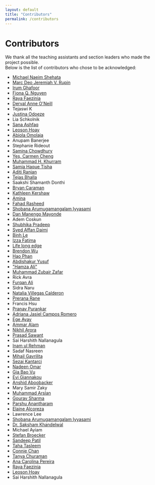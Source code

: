 ```yaml
---
layout: default
title: "Contributors"
permalink: /contributors
---
```


# Contributors

We thank all the teaching assistants and section leaders who made the project possible.  
Below is the list of contributors who chose to be acknowledged:

- [Michael Naeim Shehata](https://www.linkedin.com/in/michaelshehata/)
- [Marc Deo Jeremiah V. Rupin](https://www.linkedin.com/in/marcdeorupin)
- [Irum Ghafoor](https://www.linkedin.com/in/irum-ghafoor-12043393?utm_source=share&utm_caampaign=share_via&utm_content=profile&utm_medium=android_app)
- [Fiona Q. Nguyen](https://www.linkedin.com/in/fqn)
- [Raya Faezinia](https://www.linkedin.com/in/raya-faezinia-a99b13330)
- [Derval Anne O'Neill](https://www.linkedin.com/in/derval/)
- Tejaswi K
- [Justina Odoeze](https://github.com/Elocodes)
- Lia Schkolnik
- [Sana Ashfaq](https://www.linkedin.com/in/sana-ashfaq)
- [Leoson Hoay](https://www.linkedin.com/in/leoson-hoay/)
- [Abiola Omolaja](https://linkedin.com/in/abiola-omolaja)
- Anupam Banerjee
- Stephanie Rideout
- [Samina Chowdhury](https://www.linkedin.com/in/samina-chowdhury-57355023a/)
- [Yes, Carmen Cheng](http://linkedin.com/in/carmencheng)
- [Muhammad H. Khurram](https://muhammadkhurram.tech/)
- [Samia Haque Tisha](https://www.linkedin.com/in/samiahaquetisha/)
- [Aditi Ranjan](https://www.linkedin.com/in/aditi-ranjan-9444572b8/)
- [Tejas Bhalla](https://www.linkedin.com/in/tejas-bhalla-032692124)
- Saakshi Shamanth Donthi
- [Bryan Caraman](https://www.linkedin.com/in/bryancaraman)
- [Kathleen Kershaw](https://www.linkedin.com/in/kathleenkershaw/)
- [Amina](https://www.linkedin.com/in/amina-work/)
- [Fahad Rasheed](https://www.linkedin.com/in/fahad-rasheed-57202b1b8/)
- [Shobana Arumugamangalam Iyyasami](https://www.linkedin.com/in/shobana-iyyasami)
- [Dan Manengo Mayonde](https://www.linkedin.com/in/dan-mayonde-b10492268)
- Adem Coskun
- [Shubhika Pradeep](https://www.linkedin.com/in/shubhika-pradeep/)
- [Syed Affan Daimi](https://sulphatet.github.io/)
- [Binh Le](https://www.linkedin.com/in/binhlee/)
- [Izza Fatima](https://www.linkedin.com/in/izza-fatima-5586ba221/)
- [Life long edge](https://lifelongedge.com)
- [Brendon Wu](https://www.linkedin.com/in/brendonewu/)
- [Hao Phan](https://www.linkedin.com/in/haodydoody/)
- [Abdishakur Yusuf](https://www.linkedin.com/in/abdishakur-yusuf-421a862b5)
- ["Hamza Ali"](https://github.com/Hamzaali146)
- [Muhammad Zubair Zafar](https://linkedin.com/in/zubair480)
- Rick Avra
- [Furqan Ali](http://linkedin.com/in/furqan-ali000)
- Sidra Naru
- [Natalia Villegas Calderon](https://www.linkedin.com/in/nataliavc09)
- [Prerana Rane](http://linkedin.com/in/preranarane)
- Francis Hsu
- [Pranav Purankar](https://www.linkedin.com/in/pranavpurankar/)
- [Adriana Jasiel Campos Romero](https://www.linkedin.com/in/jasiel-campos-romero/)
- [Ege Ayav](https://www.linkedin.com/in/ege-ayav-32079534b/)
- [Ammar Alam](https://www.linkedin.com/in/ammaralam/)
- [Nikhil Arora](https://www.linkedin.com/in/nikhila01)
- [Prasad Sawant](https://www.linkedin.com/in/prasadsawant97/)
- Sai Harshith Nallanagula
- [Inam ul Rehman](https://www.linkedin.com/in/inamulrehman)
- Sadaf Nasreen
- [Mihail Gavrilita](https://www.linkedin.com/in/mihail-gavrilita/)
- [Sezai Kantarci](https://www.kantarcise.com/)
- [Nadeen Omar](https://www.linkedin.com/in/nadeenomar/)
- [Gia Bao Vu](https://www.linkedin.com/in/gia-b%E1%BA%A3o-v%C5%A9-407bb3307/)
- [Evi Giannakou](https://www.linkedin.com/in/evi-giannakou)
- [Anshid Aboobacker](https://www.linkedin.com/in/anshidaboobacker/)
- Mary Samir Zaky
- [Muhammad Arslan](https://www.linkedin.com/in/muhammad-arslan-69b278210)
- [Gourav Sharma](https://github.com/gouravsharma-00)
- [Parshu Anantharam](https://www.linkedin.com/in/parshuanantharam/)
- [Elaine Alcoreza](https://www.linkedin.com/in/elaine-alcoreza-73907041)
- Lawrence Lee
- [Shobana Arumugamangalam Iyyasami](https://www.linkedin.com/in/shobana-iyyasami)
- [Dr. Saksham Khandelwal](https://in.linkedin.com/in/sakshamkhandelwal)
- Michael Ayiam
- [Stefan Broecker](https://www.stefanbroecker.com/)
- [Sandeep Patil](https://www.linkedin.com/in/sandeepspatil/)
- [Taha Tasleem](https://www.linkedin.com/in/tahatasleem)
- [Connie Chan](https://www.linkedin.com/in/conniechan1/)
- [Tanya Churaman](https://www.linkedin.com/in/tanya-churaman)
- [Ana Carolina Pereira](https://www.linkedin.com/in/ana-carolina-pereira-restrepo-a1930558/)
- [Raya Faezinia](https://www.linkedin.com/in/raya-faezinia-a99b13330)
- [Leoson Hoay](https://www.linkedin.com/in/leoson-hoay)
- Sai Harshith Nallanagula
